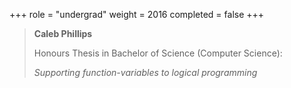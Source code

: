 +++
role = "undergrad"
weight = 2016
completed = false
+++

> **Caleb Phillips**
>
> Honours Thesis in Bachelor of Science (Computer Science):
>
> *Supporting function-variables to logical programming*


